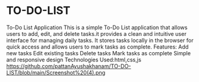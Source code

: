 # TO-DO-LIST
 To-Do List Application
This is a simple To-Do List application that allows users to add, edit, and delete tasks.it provides a clean and intuitive user interface for managing daily tasks. It stores tasks locally in the browser for quick access and allows users to mark tasks as complete.
Features:
Add new tasks
Edit existing tasks
Delete tasks
Mark tasks as complete
Simple and responsive design
Technologies Used:html,css,js 
https://github.com/pattanAyushakhanam/TO-DO-LIST/blob/main/Screenshot%20(4).png

